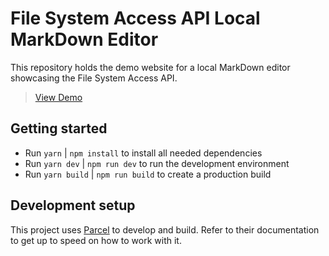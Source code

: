 # File System Access API Local MarkDown Editor

This repository holds the demo website for a local MarkDown editor showcasing the File System Access API.

> [View Demo](https://md-editor.davebitter.com/)

## Getting started

- Run `yarn` | `npm install` to install all needed dependencies
- Run `yarn dev` | `npm run dev` to run the development environment
- Run `yarn build` | `npm run build` to create a production build

## Development setup

This project uses [Parcel](https://parceljs.org/) to develop and build. Refer to their documentation to get up to speed on how to work with it.
